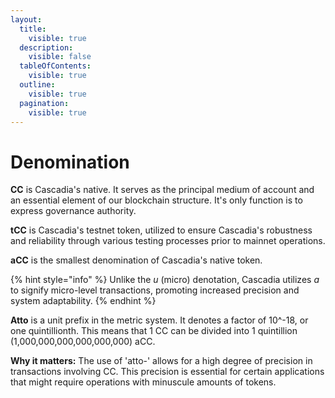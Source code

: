 ```yaml
---
layout:
  title:
    visible: true
  description:
    visible: false
  tableOfContents:
    visible: true
  outline:
    visible: true
  pagination:
    visible: true
---
```


# Denomination

**CC** is Cascadia's native. It serves as the principal medium of account and an essential element of our blockchain structure. It's only function is to express governance authority.

**tCC** is Cascadia's testnet token, utilized to ensure Cascadia's robustness and reliability through various testing processes prior to mainnet operations.

**aCC** is the smallest denomination of Cascadia's native token.

{% hint style="info" %}
Unlike the _u_ (micro) denotation, Cascadia utilizes _a_ to signify micro-level transactions, promoting increased precision and system adaptability.
{% endhint %}

**Atto** is a unit prefix in the metric system. It denotes a factor of 10^-18, or one quintillionth. This means that 1 CC can be divided into 1 quintillion (1,000,000,000,000,000,000) aCC.

**Why it matters:** The use of 'atto-' allows for a high degree of precision in transactions involving CC. This precision is essential for certain applications that might require operations with minuscule amounts of tokens.
